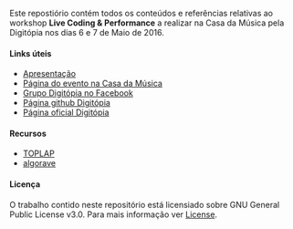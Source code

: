 Este repostiório contém todos os conteúdos e referências relativas ao workshop **Live Coding & Performance** a realizar na Casa da Música pela Digitópia nos dias 6 e 7 de Maio de 2016.

#### Links úteis

- [Apresentação](https://docs.google.com/presentation/d/13A0IKt_heABp73btu2PdnoQvGQIClwfUYqtwCiDPd88/edit?usp=sharing)
- [Página do evento na Casa da Música](https://www.facebook.com/events/285259155231469/)
- [Grupo Digitópia no Facebook](https://www.facebook.com/groups/digitopiacasadamusica)
- [Página github Digitópia](http://digitopia.github.io)
- [Página oficial Digitópia](http://www.casadamusica.com/digitopia)

#### Recursos

- [TOPLAP](https://toplap.org/)
- [algorave](https://algorave.com/)

#### Licença

O trabalho contido neste repositório está licensiado sobre GNU General Public License v3.0. Para mais informação ver [License](./LICENSE).
